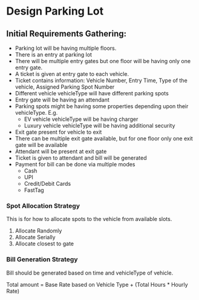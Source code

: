 # Design Parking Lot

## Initial Requirements Gathering:
- Parking lot will be having multiple floors.
- There is an entry at parking lot
- There will be multiple entry gates but one floor will be having only one entry gate.
- A ticket is given at entry gate to each vehicle.
- Ticket contains information: Vehicle Number, Entry Time, Type of the vehicle, Assigned Parking Spot Number
- Different vehicle vehicleType will have different parking spots
- Entry gate will be having an attendant
- Parking spots might be having some properties depending upon their vehicleType. E.g.
  - EV vehicle vehicleType will be having charger
  - Luxury vehicle vehicleType will be having additional security
- Exit gate present for vehicle to exit
- There can be multiple exit gate available, but for one floor only one exit gate will be available
- Attendant will be present at exit gate
- Ticket is given to attendant and bill will be generated
- Payment for bill can be done via multiple modes
  - Cash
  - UPI
  - Credit/Debit Cards
  - FastTag

### Spot Allocation Strategy
This is for how to allocate spots to the vehicle from available slots.

1. Allocate Randomly
2. Allocate Serially
3. Allocate closest to gate

### Bill Generation Strategy
Bill should be generated based on time and vehicleType of vehicle.

Total amount = Base Rate based on Vehicle Type + (Total Hours * Hourly Rate)






